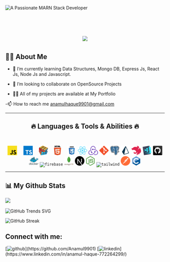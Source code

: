 ![A Passionate MARN Stack Developer](https://i.ibb.co/sg6mwtK/ru-IIXbo-Af-WYH.gif)

<br/>
<h1 align="center">
  <a href="https://git.io/typing-svg">
    <img src="https://readme-typing-svg.herokuapp.com/?lines=Hello,+There!+👋;This+is+Anamul+Haque+;Full-stack+developer&center=true&size=30">
  </a>
</h1>

<h2>🙋‍♂️ About Me</h2>

- 🌱 I’m currently learning Data Structures, Mongo DB, Express Js, React Js, Node Js and Javascript.

- 👯 I’m looking to collaborate on OpenSource Projects

- 👨‍💻 All of my projects are available at My Portfolio

-📫 How to reach me anamulhaque9901@gmail.com

<hr>
<h2 align="center">🔥 Languages & Tools & Abilities 🔥</h2>
<br>
<p align="center" gap="15px" padding="20px">
  <code><img title="Javascript" height="30" src="images/javascript.svg"></code>
  &nbsp;&nbsp;&nbsp;
  <code><img title="typescript" height="30" src="https://raw.githubusercontent.com/devicons/devicon/master/icons/typescript/typescript-original.svg"></code>
  &nbsp;&nbsp;&nbsp;
  <code><img title="Problem Solving" height="30" src="images/problemSolving.png"></code>
  &nbsp;&nbsp;&nbsp;
  <code><img title="HTML5" height="30" src="images/html5.svg"></code>
  &nbsp;&nbsp;&nbsp;
  <code><img title="CSS" height="30" src="images/css.svg"></code>
  <code><img title="React" height="30" src="images/react-original.svg"></code>
  <code><img title="Redux" height="30" src="images/redux.svg"></code>
  <code><img title="Git" height="30" src="images/git-original.svg"></code>
  <code><img title="PostgreSQL" height="30" src="images/postgresql.svg"></code>
  <code><img title="prisma" height="30" src="images/prisma.svg"></code>
  <code><img title="nestjs" height="30" src="images/nestjs.svg"></code>
  <code><img title="Visual Studio Code" height="30" src="images/vscode.png"></code>
  <code><img title="GitHub" height="30" src="images/github.svg"></code>
  <code><img title="docker" height="30" src="https://raw.githubusercontent.com/devicons/devicon/master/icons/docker/docker-original-wordmark.svg"></code>
  <code><img title="firebase" height="30" src="https://www.vectorlogo.zone/logos/firebase/firebase-icon.svg"></code>
  <code><img title="mongodb" height="30" src="https://raw.githubusercontent.com/devicons/devicon/master/icons/mongodb/mongodb-original-wordmark.svg"></code>
  <code><img title="nextjs" height="30" src="images/nextjs.svg"></code>
  <code><img title="nodejs" height="30" src="images/nodejs.svg"></code>
  <code><img title="tailwind" height="30" src="https://www.vectorlogo.zone/logos/tailwindcss/tailwindcss-icon.svg"></code>
  <code><img title="postman" height="30" src="images/postman.svg"></code>
  <code><img title="C" height="30" src="https://raw.githubusercontent.com/devicons/devicon/master/icons/c/c-original.svg"></code>

</p>
<hr>

<h2>📊 My Github Stats</h2>

![](http://github-profile-summary-cards.vercel.app/api/cards/profile-details?username=Anamul9901&theme=dark)

![GitHub Trends SVG](https://api.githubtrends.io/user/svg/avgupta456/langs)

![GitHub Streak](https://github-readme-streak-stats.herokuapp.com/?user=Anamul9901&theme=dark&border_radius=4.7)

<h2>Connect with me:</h2>
[<img src='https://cdn.jsdelivr.net/npm/simple-icons@3.0.1/icons/github.svg' alt='github' height='40'>](https://github.com/Anamul9901)  [<img src='https://cdn.jsdelivr.net/npm/simple-icons@3.0.1/icons/linkedin.svg' alt='linkedin' height='40'>](https://www.linkedin.com/in/anamul-haque-772264299/)
